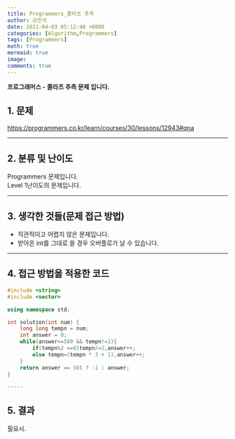 ```yaml
---
title: Programmers_콜라츠 추측
author: 강민석
date: 2021-04-03 05:12:40 +0800
categories: [Algorithm,Programmers]
tags: [Programmers]
math: true
mermaid: true
image: 
comments: true
---
```


**프로그래머스 - 콜라츠 추측 문제 입니다.**

## 1. 문제
<https://programmers.co.kr/learn/courses/30/lessons/12943#qna>






-----  

## 2. 분류 및 난이도

Programmers 문제입니다.  
Level 1난이도의 문제입니다.


-----  

## 3. 생각한 것들(문제 접근 방법)

- 직관적이고 어렵지 않은 문제입니다.
- 받아온 int를 그대로 쓸 경우 오버플로가 날 수 있습니다.


-----  

## 4. 접근 방법을 적용한 코드

```c++
#include <string>
#include <vector>

using namespace std;

int solution(int num) {
    long long tempn = num;
    int answer = 0;
    while(answer<=500 && tempn!=1){
        if(tempn%2 ==0)tempn/=2,answer++;
        else tempn=(tempn * 3 + 1),answer++;
    }
    return answer == 501 ? -1 : answer;
}

-----
```


## 5. 결과

필요시.














 
